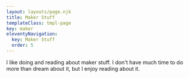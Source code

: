 ```yaml
---
layout: layouts/page.njk
title: Maker Stuff
templateClass: tmpl-page
key: maker
eleventyNavigation:
  key: Maker Stuff
  order: 5
---
```


I like doing and reading about maker stuff. I don't have much time to do more than dream about it, but I enjoy reading about it.